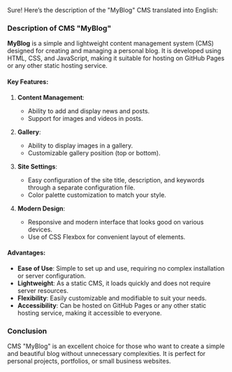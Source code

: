 Sure! Here’s the description of the "MyBlog" CMS translated into English:

### Description of CMS "MyBlog"

**MyBlog** is a simple and lightweight content management system (CMS) designed for creating and managing a personal blog. It is developed using HTML, CSS, and JavaScript, making it suitable for hosting on GitHub Pages or any other static hosting service.

#### Key Features:

1. **Content Management**:
   - Ability to add and display news and posts.
   - Support for images and videos in posts.

2. **Gallery**:
   - Ability to display images in a gallery.
   - Customizable gallery position (top or bottom).

3. **Site Settings**:
   - Easy configuration of the site title, description, and keywords through a separate configuration file.
   - Color palette customization to match your style.

4. **Modern Design**:
   - Responsive and modern interface that looks good on various devices.
   - Use of CSS Flexbox for convenient layout of elements.

#### Advantages:

- **Ease of Use**: Simple to set up and use, requiring no complex installation or server configuration.
- **Lightweight**: As a static CMS, it loads quickly and does not require server resources.
- **Flexibility**: Easily customizable and modifiable to suit your needs.
- **Accessibility**: Can be hosted on GitHub Pages or any other static hosting service, making it accessible to everyone.

### Conclusion

CMS "MyBlog" is an excellent choice for those who want to create a simple and beautiful blog without unnecessary complexities. It is perfect for personal projects, portfolios, or small business websites.


